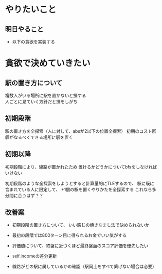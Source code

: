 # やりたいこと

## 明日やること
- 以下の貪欲を実装する

# 貪欲で決めていきたい
## 駅の置き方について
複数人がいる場所に駅を置かないと損する  
人ごとに見ていく方針だと損をしがち  
## 初期段階
駅の置き方を全探索（人に対して、absが2以下の位置全探索）
初期のコスト回収がなるべくできる場所に駅を置く

## 初期以降
初期段階により、線路が置かれたため
置けるかどうかについてbfsをしなければいけない

初期段階のような全探索をしようとすると計算量的にTLEするので、
駅に既に含まれている人に限定して、
+1個の駅を置くやりかたを全探索する
これなら多分間に合うはず？？

## 改善案
- 初期段階の置き方について、
いい感じの焼きなまし法で決められないか

- 最初の段階では800ターン目に得られるお金でいい気がする
- 評価値について、終盤に近づくほど最終盤面のスコア評価を優先したい
- self.incomeの差分更新
- 線路がどの駅に属しているかの確認（駅同士をすべて繋げない場合は必要）